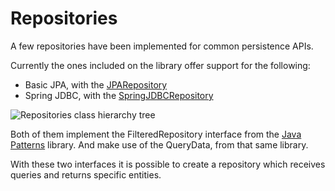 # Repositories

A few repositories have been implemented for common persistence APIs.

Currently the ones included on the library offer support for the following:
- Basic JPA, with the [JPARepository][basic_jpa_repo]
- Spring JDBC, with the [SpringJDBCRepository][spring_jdbc_repo]

![Repositories class hierarchy tree](./images/repository_class_tree.png)

Both of them implement the FilteredRepository interface from the [Java Patterns](https://github.com/Bernardo-MG/java-pattern) library. And make use of the QueryData, from that same library.

With these two interfaces it is possible to create a repository which receives queries and returns specific entities.

[basic_jpa_repo]: ./apidocs/com/wandrell/persistence/repository/JPARepository.html
[spring_jdbc_repo]: ./apidocs/com/wandrell/persistence/repository/SpringJDBCRepository.html